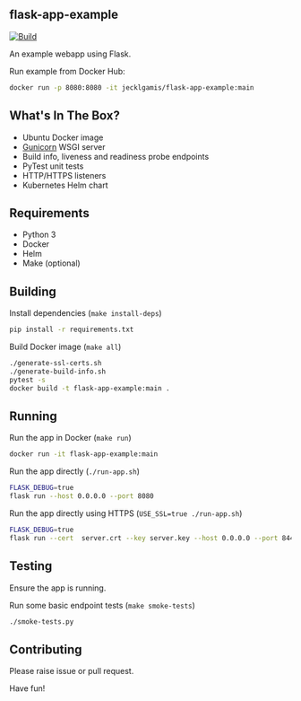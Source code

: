 ## flask-app-example

[![Build](https://github.com/jecklgamis/flask-app-example/actions/workflows/build.yml/badge.svg)](https://github.com/jecklgamis/flask-app-example/actions/workflows/build.yml)

An example webapp using Flask.

Run example from Docker Hub:
```bash 
docker run -p 8080:8080 -it jecklgamis/flask-app-example:main
```

## What's In The Box?

* Ubuntu Docker image
* [Gunicorn](https://gunicorn.org) WSGI server
* Build info, liveness and readiness probe endpoints
* PyTest unit tests
* HTTP/HTTPS listeners
* Kubernetes Helm chart

## Requirements
* Python 3
* Docker
* Helm 
* Make (optional)

## Building

Install dependencies (`make install-deps`)
```bash
pip install -r requirements.txt
```

Build Docker image (`make all`)
```bash
./generate-ssl-certs.sh
./generate-build-info.sh
pytest -s
docker build -t flask-app-example:main .  
```

## Running 

Run the app in Docker (`make run`)
```bash
docker run -it flask-app-example:main
```

Run the app directly (`./run-app.sh`)
```bash
FLASK_DEBUG=true
flask run --host 0.0.0.0 --port 8080
```

Run the app directly using HTTPS (`USE_SSL=true ./run-app.sh`)
```bash
FLASK_DEBUG=true
flask run --cert  server.crt --key server.key --host 0.0.0.0 --port 8443
```

## Testing
Ensure the app is running.

Run some basic endpoint tests (`make smoke-tests`) 
```bash
./smoke-tests.py
```

## Contributing

Please raise issue or pull request.

Have fun!